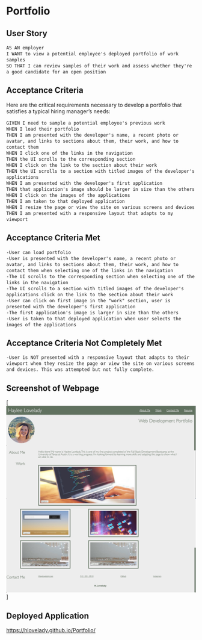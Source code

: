 # Portfolio

## User Story

```
AS AN employer
I WANT to view a potential employee's deployed portfolio of work samples
SO THAT I can review samples of their work and assess whether they're a good candidate for an open position
```

## Acceptance Criteria

Here are the critical requirements necessary to develop a portfolio that satisfies a typical hiring manager’s needs:

```
GIVEN I need to sample a potential employee's previous work
WHEN I load their portfolio
THEN I am presented with the developer's name, a recent photo or avatar, and links to sections about them, their work, and how to contact them
WHEN I click one of the links in the navigation
THEN the UI scrolls to the corresponding section
WHEN I click on the link to the section about their work
THEN the UI scrolls to a section with titled images of the developer's applications
WHEN I am presented with the developer's first application
THEN that application's image should be larger in size than the others
WHEN I click on the images of the applications
THEN I am taken to that deployed application
WHEN I resize the page or view the site on various screens and devices
THEN I am presented with a responsive layout that adapts to my viewport
```

## Acceptance Criteria Met

```
-User can load portfolio
-User is presented with the developer's name, a recent photo or avatar, and links to sections about them, their work, and how to contact them when selecting one of the links in the navigation
-The UI scrolls to the corresponding section when selecting one of the links in the navigation
-The UI scrolls to a section with titled images of the developer's applications click on the link to the section about their work
-User can click on first image in the "work" section, user is presented with the developer's first application
-The first application's image is larger in size than the others
-User is taken to that deployed application when user selects the images of the applications
```

## Acceptance Criteria Not Completely Met

```
-User is NOT presented with a responsive layout that adapts to their viewport when they resize the page or view the site on various screens and devices. This was attempted but not fully complete.
```


## Screenshot of Webpage
[<img src="./Assets/Images/Portfolio.jpg">]


## Deployed Application
https://hlovelady.github.io/Portfolio/
